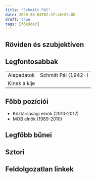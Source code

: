 ```yaml
---
title: "Schmitt Pál"
date: 2020-08-04T02:37:46+02:00
draft: true
tags: [főkáder]
---
```


## Röviden és szubjektíven



## Legfontosabbak

|                           |                                                                    |
| :---                      | :----                                                              |
| Alapadatok                | Schmitt Pál (1942-)                                                |
| Kinek a kije              |                                                                    |

## Főbb pozíciói

- Köztársasági elnök (2010-2012)
- MOB elnök (1989-2010)

## Legfőbb bűnei



## Sztori

## Feldolgozatlan linkek
